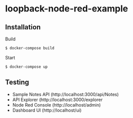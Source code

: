 # loopback-node-red-example
## Installation
Build 
```bash
$ docker-compose build
```
Start
```bash
$ docker-compose up
```
## Testing
- Sample Notes API (http://localhost:3000/api/Notes)
- API Explorer (http://localhost:3000/explorer
- Node Red Console (http://localhost/admin)
- Dashboard UI (http://localhost/ui)
